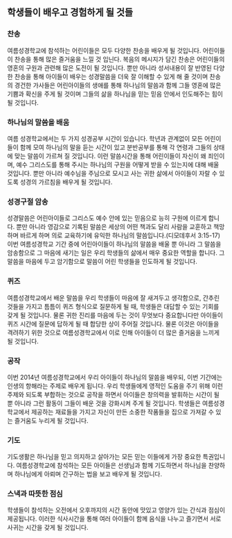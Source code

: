 ## 학생들이 배우고 경험하게 될 것들

### 찬송
여름성경학교에 참석하는 어린이들은 모두 다양한 찬송을 배우게 될 것입니다. 어린이들이 찬송을 통해 많은 즐거움을 느낄 것 입닌다. 복음의 메시지가 담긴 찬송은 어린이들의 영혼의 구원과 관련해 많은 도전이 될 것입니다. 뿐만 아니라 성서내용이 잘 반영된 다양한 찬송을 통해 아이들이 배우는 성경말씀을 더욱 잘 이해할 수 있게 해 줄 것이며 찬송의 경건한 가사들은 어린아이들의 생애를 통해 하나님의 말씀과 함께 그들 영혼에 많은 기쁨과 확신을 주게 될 것이며 그들의 삶을 하나님을 믿는 믿음 안에서 인도해주는 힘이 될 것입니다.

### 하나님의 말씀을 배움
여름 성경학교에서는 두 가지 성경공부 시간이 있습니다. 학년과 관계없이 모든 어린이들이 함께 모여 하나님의 말을 듣는 시간이 있고 분반공부를 통해 각 연령과 그들의 상태에 맞는 말씀이 가르쳐 질 것입니다. 이런 말씀시간을 통해 어린이들이 자신이 왜 죄인이며, 예수 그리스도를 통해 주시는 하나님의 구원을 어떻게 받을 수 있는지에 대해 배울 것입니다. 뿐만 아니라 예수님을 주님으로 모시고 사는 귀한 삶에서 아이들이 자랄 수 있도록 성경의 가르침을 배우게 될 것입니다.

### 성경구절 암송
성경말씀은 어린아이들로 그리스도 예수 안에 있는 믿음으로 능히 구원에 이르게 합니다. 뿐만 아니라 영감으로 기록된 말씀은 세상의 어떤 책과도 달리 사람을 교훈하고 책망하며 바르게 하며 의로 교육하기에 유익한 하나님의 말씀입니다.(디모데후서 3:15-17) 이번 여름성경학교 기간 중에 어린아이들이 하나님의 말씀을 배울 뿐 아니라 그 말씀을 암송함으로 그 마음에 새기는 일은 우리 학생들의 삶에서 매우 중요한 역할을 합니다. 그 말씀을 마음에 두고 암기함으로 말씀이 어린 학생들을 인도하게 될 것입니다.

### 퀴즈
여름성경학교에서 배운 말씀을 우리 학생들이 마음에 잘 새겨두고 생각함으로, 간추린 것들을 가지고 틈틈이 퀴즈 형식으로 질문하게 될 때, 학생들은 대답할 수 있는 기회를 갖게 될 것입니다. 물론 귀한 진리를 마음에 두는 것이 무엇보다 중요합니다만 아이들이 퀴즈 시간에 질문에 답하게 될 때 합당한 상이 주어질 것입니다. 물론 이것은 아이들을 격려하기 위한 것으로 여름성경학교에서 이로 인해 아이들이 더 많은 즐거움을 느끼게 될 것입니다.

### 공작
이번 2014년 여름성경학교에서 우리 아이들이 하나님의 말씀을 배우되, 이번 기간에는 인생의 항해라는 주제로 배우게 됩니다. 우리 학생들에게 영적인 도움을 주기 위해 이런 주제와 되도록 부합하는 것으로 공작을 하면서 아이들은 창의력을 발휘하는 시간이 될 뿐 아니라 그런 활동이 그들이 배운 것을 강화시켜 주게 될 것입니다. 학생들은 여름성경학교에서 제공하는 재료들을 가지고 자신이 만든 소중한 작품들을 집으로 가져갈 수 있는 즐거움도 누리게 될 것입니다.

### 기도
기도생활은 하나님을 믿고 의지하고 살아가는 모든 믿는 이들에게 가장 중요한 특권입니다. 여름성경학교에 참석하는 모든 아이들은 선생님과 함께 기도하면서 하나님을 찬양하며 하나님에게 아뢰며 간구하는 법을 보고 배우게 될 것입니다.

### 스낵과 따뜻한 점심
학생들이 참석하는 오전에서 오후까지의 시간 동안에 맛있고 영양가 있는 간식과 점심이 제공됩니다. 이러한 식사시간을 통해 여러 아이들이 함께 음식을 나누고 즐기면서 서로 사귀는 시간을 갖게 될 것입니다.
